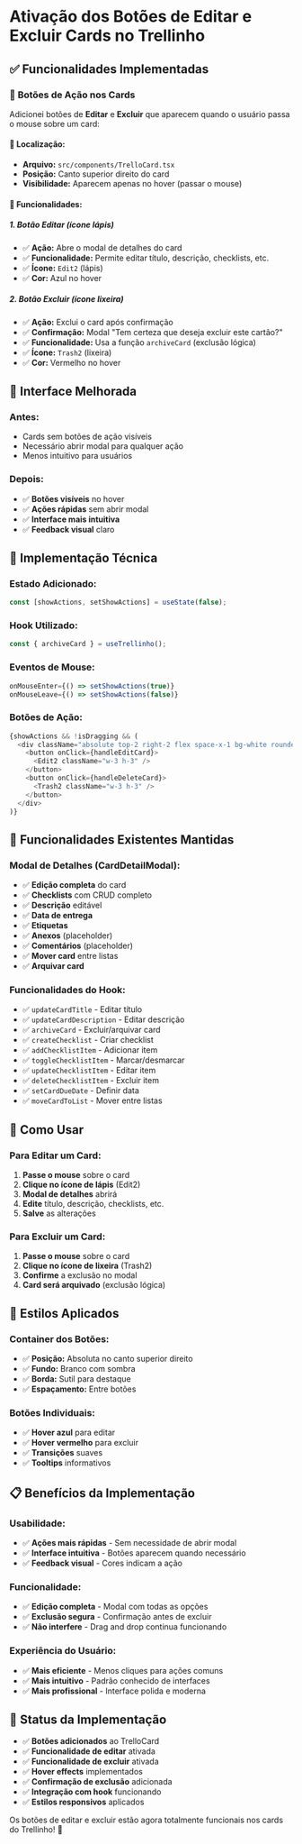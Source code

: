# Ativação dos Botões de Editar e Excluir Cards no Trellinho

## ✅ Funcionalidades Implementadas

### 🎯 **Botões de Ação nos Cards**

Adicionei botões de **Editar** e **Excluir** que aparecem quando o usuário passa o mouse sobre um card:

#### 📍 **Localização:**
- **Arquivo:** `src/components/TrelloCard.tsx`
- **Posição:** Canto superior direito do card
- **Visibilidade:** Aparecem apenas no hover (passar o mouse)

#### 🔧 **Funcionalidades:**

##### 1. **Botão Editar** (ícone lápis)
- ✅ **Ação:** Abre o modal de detalhes do card
- ✅ **Funcionalidade:** Permite editar título, descrição, checklists, etc.
- ✅ **Ícone:** `Edit2` (lápis)
- ✅ **Cor:** Azul no hover

##### 2. **Botão Excluir** (ícone lixeira)
- ✅ **Ação:** Exclui o card após confirmação
- ✅ **Confirmação:** Modal "Tem certeza que deseja excluir este cartão?"
- ✅ **Funcionalidade:** Usa a função `archiveCard` (exclusão lógica)
- ✅ **Ícone:** `Trash2` (lixeira)
- ✅ **Cor:** Vermelho no hover

## 🎨 **Interface Melhorada**

### **Antes:**
- Cards sem botões de ação visíveis
- Necessário abrir modal para qualquer ação
- Menos intuitivo para usuários

### **Depois:**
- ✅ **Botões visíveis** no hover
- ✅ **Ações rápidas** sem abrir modal
- ✅ **Interface mais intuitiva**
- ✅ **Feedback visual** claro

## 🔧 **Implementação Técnica**

### **Estado Adicionado:**
```typescript
const [showActions, setShowActions] = useState(false);
```

### **Hook Utilizado:**
```typescript
const { archiveCard } = useTrellinho();
```

### **Eventos de Mouse:**
```typescript
onMouseEnter={() => setShowActions(true)}
onMouseLeave={() => setShowActions(false)}
```

### **Botões de Ação:**
```typescript
{showActions && !isDragging && (
  <div className="absolute top-2 right-2 flex space-x-1 bg-white rounded shadow-md border">
    <button onClick={handleEditCard}>
      <Edit2 className="w-3 h-3" />
    </button>
    <button onClick={handleDeleteCard}>
      <Trash2 className="w-3 h-3" />
    </button>
  </div>
)}
```

## 🎯 **Funcionalidades Existentes Mantidas**

### **Modal de Detalhes (CardDetailModal):**
- ✅ **Edição completa** do card
- ✅ **Checklists** com CRUD completo
- ✅ **Descrição** editável
- ✅ **Data de entrega**
- ✅ **Etiquetas**
- ✅ **Anexos** (placeholder)
- ✅ **Comentários** (placeholder)
- ✅ **Mover card** entre listas
- ✅ **Arquivar card**

### **Funcionalidades do Hook:**
- ✅ `updateCardTitle` - Editar título
- ✅ `updateCardDescription` - Editar descrição
- ✅ `archiveCard` - Excluir/arquivar card
- ✅ `createChecklist` - Criar checklist
- ✅ `addChecklistItem` - Adicionar item
- ✅ `toggleChecklistItem` - Marcar/desmarcar
- ✅ `updateChecklistItem` - Editar item
- ✅ `deleteChecklistItem` - Excluir item
- ✅ `setCardDueDate` - Definir data
- ✅ `moveCardToList` - Mover entre listas

## 🚀 **Como Usar**

### **Para Editar um Card:**
1. **Passe o mouse** sobre o card
2. **Clique no ícone de lápis** (Edit2)
3. **Modal de detalhes** abrirá
4. **Edite** título, descrição, checklists, etc.
5. **Salve** as alterações

### **Para Excluir um Card:**
1. **Passe o mouse** sobre o card
2. **Clique no ícone de lixeira** (Trash2)
3. **Confirme** a exclusão no modal
4. **Card será arquivado** (exclusão lógica)

## 🎨 **Estilos Aplicados**

### **Container dos Botões:**
- ✅ **Posição:** Absoluta no canto superior direito
- ✅ **Fundo:** Branco com sombra
- ✅ **Borda:** Sutil para destaque
- ✅ **Espaçamento:** Entre botões

### **Botões Individuais:**
- ✅ **Hover azul** para editar
- ✅ **Hover vermelho** para excluir
- ✅ **Transições** suaves
- ✅ **Tooltips** informativos

## 📋 **Benefícios da Implementação**

### **Usabilidade:**
- ✅ **Ações mais rápidas** - Sem necessidade de abrir modal
- ✅ **Interface intuitiva** - Botões aparecem quando necessário
- ✅ **Feedback visual** - Cores indicam a ação

### **Funcionalidade:**
- ✅ **Edição completa** - Modal com todas as opções
- ✅ **Exclusão segura** - Confirmação antes de excluir
- ✅ **Não interfere** - Drag and drop continua funcionando

### **Experiência do Usuário:**
- ✅ **Mais eficiente** - Menos cliques para ações comuns
- ✅ **Mais intuitivo** - Padrão conhecido de interfaces
- ✅ **Mais profissional** - Interface polida e moderna

## 🎉 **Status da Implementação**

- ✅ **Botões adicionados** ao TrelloCard
- ✅ **Funcionalidade de editar** ativada
- ✅ **Funcionalidade de excluir** ativada
- ✅ **Hover effects** implementados
- ✅ **Confirmação de exclusão** adicionada
- ✅ **Integração com hook** funcionando
- ✅ **Estilos responsivos** aplicados

Os botões de editar e excluir estão agora totalmente funcionais nos cards do Trellinho! 🚀